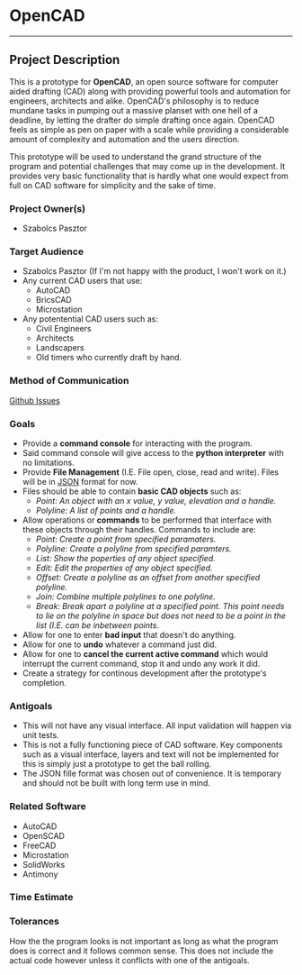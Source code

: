 # OpenCAD
---
## Project Description
This is a prototype for **OpenCAD**, an open source software for computer aided drafting (CAD) along with providing powerful tools and automation for engineers, architects and alike. OpenCAD's philosophy is to reduce mundane tasks in pumping out a massive planset with one hell of a deadline, by letting the drafter do simple drafting once again. OpenCAD feels as simple as pen on paper with a scale while providing a considerable amount of complexity and automation and the users direction.

This prototype will be used to understand the grand structure of the program and potential challenges that may come up in the development. It provides very basic functionality that is hardly what one would expect from full on CAD software for simplicity and the sake of time.

### Project Owner(s)
* Szabolcs Pasztor

### Target Audience
* Szabolcs Pasztor (If I'm not happy with the product, I won't work on it.)
* Any current CAD users that use:
    * AutoCAD
    * BricsCAD
    * Microstation
* Any potentential CAD users such as:
    * Civil Engineers
    * Architects
    * Landscapers
    * Old timers who currently draft by hand.

### Method of Communication
[Github Issues](https://guides.github.com/features/issues/)
### Goals
* Provide a **command console** for interacting with the program.
* Said command console will give access to the **python interpreter** with no limitations.
* Provide **File Management** (I.E. File open, close, read and write). Files will be in [JSON](http://www.w3schools.com/json/) format for now.
* Files should be able to contain **basic CAD objects** such as:
    * *Point: An object with an x value, y value, elevation and a handle.*
    * *Polyline: A list of points and a handle.*
* Allow operations or **commands** to be performed that interface with these objects through their handles. Commands to include are:
    * *Point: Create a point from specified paramaters.*
    * *Polyline: Create a polyline from specified paramters.*
    * *List: Show the poperties of any object specified.*
    * *Edit: Edit the properties of any object specified.*
    * *Offset: Create a polyline as an offset from another specified polyline.*
    * *Join: Combine multiple polylines to one polyline.*
    * *Break: Break apart a polyline at a specified point. This point needs to lie on the polyline in space but does not need to be a point in the list (I.E. can be inbetween points.*
* Allow for one to enter **bad input** that doesn't do anything.
* Allow for one to **undo** whatever a command just did.
* Allow for one to **cancel the current active command** which would interrupt the current command, stop it and undo any work it did.
* Create a strategy for continous development after the prototype's completion.

### Antigoals
* This will not have any visual interface. All input validation will happen via unit tests.
* This is not a fully functioning piece of CAD software. Key components such as a visual interface, layers and text will not be implemented for this is simply just a prototype to get the ball rolling.
* The JSON fille format was chosen out of convenience. It is temporary and should not be built with long term use in mind.

### Related Software
* AutoCAD
* OpenSCAD
* FreeCAD
* Microstation
* SolidWorks
* Antimony

### Time Estimate
### Tolerances
How the the program looks is not important as long as what the program does is correct and it follows common sense. This does not include the actual code however unless it conflicts with one of the antigoals.